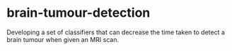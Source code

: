 # brain-tumour-detection
Developing a set of classifiers that can decrease the time taken to detect a brain tumour when given an MRI scan.
